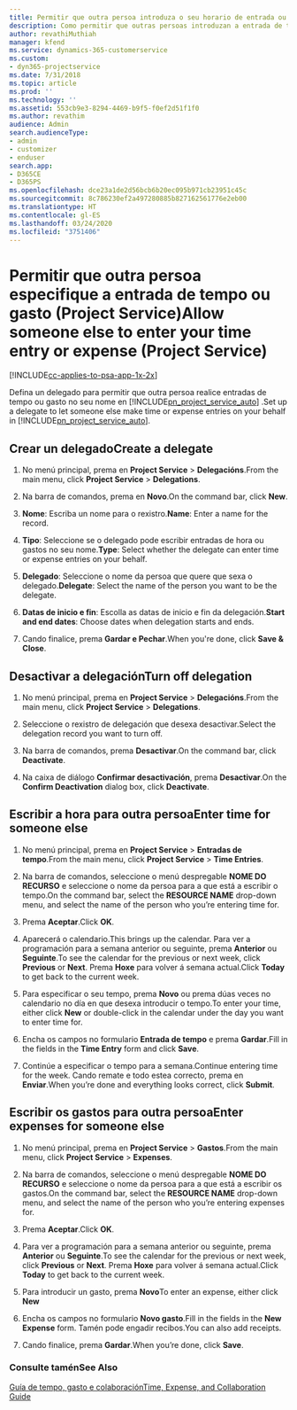 ```yaml
---
title: Permitir que outra persoa introduza o seu horario de entrada ou gastos
description: Como permitir que outras persoas introduzan a entrada de tempo ou gasto en Project Service
author: revathiMuthiah
manager: kfend
ms.service: dynamics-365-customerservice
ms.custom:
- dyn365-projectservice
ms.date: 7/31/2018
ms.topic: article
ms.prod: ''
ms.technology: ''
ms.assetid: 553cb9e3-8294-4469-b9f5-f0ef2d51f1f0
ms.author: revathim
audience: Admin
search.audienceType:
- admin
- customizer
- enduser
search.app:
- D365CE
- D365PS
ms.openlocfilehash: dce23a1de2d56bcb6b20ec095b971cb23951c45c
ms.sourcegitcommit: 8c786230ef2a497280885b827162561776e2eb00
ms.translationtype: HT
ms.contentlocale: gl-ES
ms.lasthandoff: 03/24/2020
ms.locfileid: "3751406"
---
```

# <a name="allow-someone-else-to-enter-your-time-entry-or-expense-project-service"></a><span data-ttu-id="16585-103">Permitir que outra persoa especifique a entrada de tempo ou gasto (Project Service)</span><span class="sxs-lookup"><span data-stu-id="16585-103">Allow someone else to enter your time entry or expense (Project Service)</span></span>

[!INCLUDE[cc-applies-to-psa-app-1x-2x](../includes/cc-applies-to-psa-app-1x-2x.md)]

<span data-ttu-id="16585-104">Defina un delegado para permitir que outra persoa realice entradas de tempo ou gasto no seu nome en [!INCLUDE[pn_project_service_auto](../includes/pn-project-service-auto.md)] .</span><span class="sxs-lookup"><span data-stu-id="16585-104">Set up a delegate to let someone else make time or expense entries on your behalf in [!INCLUDE[pn_project_service_auto](../includes/pn-project-service-auto.md)].</span></span>  
  
## <a name="create-a-delegate"></a><span data-ttu-id="16585-105">Crear un delegado</span><span class="sxs-lookup"><span data-stu-id="16585-105">Create a delegate</span></span>  
  
1.  <span data-ttu-id="16585-106">No menú principal, prema en **Project Service** > **Delegacións**.</span><span class="sxs-lookup"><span data-stu-id="16585-106">From the main menu, click **Project Service** > **Delegations**.</span></span>  
  
2.  <span data-ttu-id="16585-107">Na barra de comandos, prema en **Novo**.</span><span class="sxs-lookup"><span data-stu-id="16585-107">On the command bar, click **New**.</span></span>  
  
3. <span data-ttu-id="16585-108">**Nome**: Escriba un nome para o rexistro.</span><span class="sxs-lookup"><span data-stu-id="16585-108">**Name**: Enter a name for the record.</span></span>  
  
4. <span data-ttu-id="16585-109">**Tipo**: Seleccione se o delegado pode escribir entradas de hora ou gastos no seu nome.</span><span class="sxs-lookup"><span data-stu-id="16585-109">**Type**: Select whether the delegate can enter time or expense entries on your behalf.</span></span>  
  
5. <span data-ttu-id="16585-110">**Delegado**: Seleccione o nome da persoa que quere que sexa o delegado.</span><span class="sxs-lookup"><span data-stu-id="16585-110">**Delegate**: Select the name of the person you want to be the delegate.</span></span>  
  
6. <span data-ttu-id="16585-111">**Datas de inicio e fin**: Escolla as datas de inicio e fin da delegación.</span><span class="sxs-lookup"><span data-stu-id="16585-111">**Start and end dates**: Choose dates when delegation starts and ends.</span></span>  
  
7.  <span data-ttu-id="16585-112">Cando finalice, prema **Gardar e Pechar**.</span><span class="sxs-lookup"><span data-stu-id="16585-112">When you're done, click **Save & Close**.</span></span>  
  
## <a name="turn-off-delegation"></a><span data-ttu-id="16585-113">Desactivar a delegación</span><span class="sxs-lookup"><span data-stu-id="16585-113">Turn off delegation</span></span>  
  
1.  <span data-ttu-id="16585-114">No menú principal, prema en **Project Service** > **Delegacións**.</span><span class="sxs-lookup"><span data-stu-id="16585-114">From the main menu, click **Project Service** > **Delegations**.</span></span>  
  
2.  <span data-ttu-id="16585-115">Seleccione o rexistro de delegación que desexa desactivar.</span><span class="sxs-lookup"><span data-stu-id="16585-115">Select the delegation record you want to turn off.</span></span>  
  
3.  <span data-ttu-id="16585-116">Na barra de comandos, prema **Desactivar**.</span><span class="sxs-lookup"><span data-stu-id="16585-116">On the command bar, click **Deactivate**.</span></span>  
  
4.  <span data-ttu-id="16585-117">Na caixa de diálogo **Confirmar desactivación**, prema **Desactivar**.</span><span class="sxs-lookup"><span data-stu-id="16585-117">On the **Confirm Deactivation** dialog box, click **Deactivate**.</span></span>  
  
## <a name="enter-time-for-someone-else"></a><span data-ttu-id="16585-118">Escribir a hora para outra persoa</span><span class="sxs-lookup"><span data-stu-id="16585-118">Enter time for someone else</span></span>  
  
1.  <span data-ttu-id="16585-119">No menú principal, prema en **Project Service** > **Entradas de tempo**.</span><span class="sxs-lookup"><span data-stu-id="16585-119">From the main menu, click **Project Service** > **Time Entries**.</span></span>  
  
2.  <span data-ttu-id="16585-120">Na barra de comandos, seleccione o menú despregable **NOME DO RECURSO** e seleccione o nome da persoa para a que está a escribir o tempo.</span><span class="sxs-lookup"><span data-stu-id="16585-120">On the command bar, select the **RESOURCE NAME** drop-down menu, and select the name of the person who you’re entering time for.</span></span>  
  
3.  <span data-ttu-id="16585-121">Prema **Aceptar**.</span><span class="sxs-lookup"><span data-stu-id="16585-121">Click **OK**.</span></span>  
  
4.  <span data-ttu-id="16585-122">Aparecerá o calendario.</span><span class="sxs-lookup"><span data-stu-id="16585-122">This brings up the calendar.</span></span> <span data-ttu-id="16585-123">Para ver a programación para a semana anterior ou seguinte, prema **Anterior** ou **Seguinte**.</span><span class="sxs-lookup"><span data-stu-id="16585-123">To see the calendar for the previous or next week, click **Previous** or **Next**.</span></span> <span data-ttu-id="16585-124">Prema **Hoxe** para volver á semana actual.</span><span class="sxs-lookup"><span data-stu-id="16585-124">Click **Today** to get back to the current week.</span></span>  
  
5.  <span data-ttu-id="16585-125">Para especificar o seu tempo, prema **Novo** ou prema dúas veces no calendario no día en que desexa introducir o tempo.</span><span class="sxs-lookup"><span data-stu-id="16585-125">To enter your time, either click **New** or double-click in the calendar under the day you want to enter time for.</span></span>  
  
6.  <span data-ttu-id="16585-126">Encha os campos no formulario **Entrada de tempo** e prema **Gardar**.</span><span class="sxs-lookup"><span data-stu-id="16585-126">Fill in the fields in the **Time Entry** form and click **Save**.</span></span>  
  
7.  <span data-ttu-id="16585-127">Continúe a especificar o tempo para a semana.</span><span class="sxs-lookup"><span data-stu-id="16585-127">Continue entering time for the week.</span></span> <span data-ttu-id="16585-128">Cando remate e todo estea correcto, prema en **Enviar**.</span><span class="sxs-lookup"><span data-stu-id="16585-128">When you’re done and everything looks correct, click **Submit**.</span></span>  
  
## <a name="enter-expenses-for-someone-else"></a><span data-ttu-id="16585-129">Escribir os gastos para outra persoa</span><span class="sxs-lookup"><span data-stu-id="16585-129">Enter expenses for someone else</span></span>  
  
1.  <span data-ttu-id="16585-130">No menú principal, prema en **Project Service** > **Gastos**.</span><span class="sxs-lookup"><span data-stu-id="16585-130">From the main menu, click **Project Service** > **Expenses**.</span></span>  
  
2.  <span data-ttu-id="16585-131">Na barra de comandos, seleccione o menú despregable **NOME DO RECURSO** e seleccione o nome da persoa para a que está a escribir os gastos.</span><span class="sxs-lookup"><span data-stu-id="16585-131">On the command bar, select the **RESOURCE NAME** drop-down menu, and select the name of the person who you’re entering expenses for.</span></span>  
  
3.  <span data-ttu-id="16585-132">Prema **Aceptar**.</span><span class="sxs-lookup"><span data-stu-id="16585-132">Click **OK**.</span></span>  
  
4.  <span data-ttu-id="16585-133">Para ver a programación para a semana anterior ou seguinte, prema **Anterior** ou **Seguinte**.</span><span class="sxs-lookup"><span data-stu-id="16585-133">To see the calendar for the previous or next week, click **Previous** or **Next**.</span></span> <span data-ttu-id="16585-134">Prema **Hoxe** para volver á semana actual.</span><span class="sxs-lookup"><span data-stu-id="16585-134">Click **Today** to get back to the current week.</span></span>  
  
5.  <span data-ttu-id="16585-135">Para introducir un gasto, prema **Novo**</span><span class="sxs-lookup"><span data-stu-id="16585-135">To enter an expense, either click **New**</span></span>  
  
6.  <span data-ttu-id="16585-136">Encha os campos no formulario **Novo gasto**.</span><span class="sxs-lookup"><span data-stu-id="16585-136">Fill in the fields in the **New Expense** form.</span></span> <span data-ttu-id="16585-137">Tamén pode engadir recibos.</span><span class="sxs-lookup"><span data-stu-id="16585-137">You can also add receipts.</span></span>  
  
7.  <span data-ttu-id="16585-138">Cando finalice, prema **Gardar**.</span><span class="sxs-lookup"><span data-stu-id="16585-138">When you’re done, click **Save**.</span></span>  
  
### <a name="see-also"></a><span data-ttu-id="16585-139">Consulte tamén</span><span class="sxs-lookup"><span data-stu-id="16585-139">See Also</span></span>  
 [<span data-ttu-id="16585-140">Guía de tempo, gasto e colaboración</span><span class="sxs-lookup"><span data-stu-id="16585-140">Time, Expense, and Collaboration Guide</span></span>](../project-service/time-expense-collaboration-guide.md)
